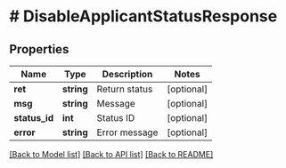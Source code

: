 # # DisableApplicantStatusResponse

## Properties

Name | Type | Description | Notes
------------ | ------------- | ------------- | -------------
**ret** | **string** | Return status | [optional]
**msg** | **string** | Message | [optional]
**status_id** | **int** | Status ID | [optional]
**error** | **string** | Error message | [optional]

[[Back to Model list]](../../README.md#models) [[Back to API list]](../../README.md#endpoints) [[Back to README]](../../README.md)
